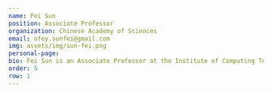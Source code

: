 ```yaml
---
name: Fei Sun
position: Associate Professor
organization: Chinese Academy of Sciences
email: ofey.sunfei@gmail.com
img: assets/img/sun-fei.png
personal-page: 
bio: Fei Sun is an Associate Professor at the Institute of Computing Technology, Chinese Academy of Sciences. His research spans recommender systems and natural language processing, with a particular emphasis on safety-oriented topics such as privacy, fairness, and interpretability. He has published over 60 papers in leading conferences and journals, including NeurIPS, ICML, and TOIS, and was awarded the Best Long Paper Runner Up at RecSys 2019. Before joining academia, he spent five years at Alibaba focusing on e-commerce recommendation. He has also contributed to the community by co-organizing workshops, including one at WSDM 2020 and WWW 2025.
order: 5
row: 1
---
```

